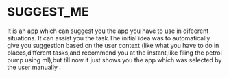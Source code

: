 # SUGGEST_ME
It is an app which can suggest you the app you have to use in difeerent situations. It can  assist you the task.The initial idea was to 
automatically give you suggestion based on the user context (like what you have to do in places,different tasks,and recommend you at the instant,like filing the petrol pump using ml),but till now 
it just shows you the app which was selected by the user manually .
